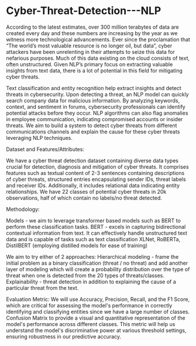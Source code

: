 # Cyber-Threat-Detection---NLP

According to the latest estimates, over 300 million terabytes of data are created every day and these numbers are increasing by the year as we witness more technological advancements. Ever since the proclamation that “The world’s most valuable resource is no longer oil, but data”, cyber attackers have been unrelenting in their attempts to seize this data for nefarious purposes. Much of this data existing on the cloud consists of text, often unstructured. Given NLP’s primary focus on extracting valuable insights from text data, there is a lot of potential in this field for mitigating cyber threats.

Text classification and entity recognition help extract insights and detect threats in cybersecurity. Upon detecting a threat, an NLP model can quickly search company data for malicious information. By analyzing keywords, context, and sentiment in forums, cybersecurity professionals can identify potential attacks before they occur. NLP algorithms can also flag anomalies in employee communication, indicating compromised accounts or insider threats. We aim to build a system to detect cyber threats from different communications channels and explain the cause for these cyber threats leveraging NLP techniques.

Dataset and Features/Attributes:

We have a cyber threat detection dataset containing diverse data types crucial for detection, diagnosis and mitigation of cyber threats. It comprises features such as textual content of 2-3 sentences containing descriptions of cyber threats, structured entries encapsulating sender IDs, threat labels and receiver IDs. Additionally, it includes relational data indicating entity relationships. We have 22 classes of potential cyber threats in 20k observations, half of which contain no labels/no threat detected.


Methodology:

Models - we aim to leverage transformer based models such as BERT to perform these classification tasks.
BERT - excels in capturing bidirectional contextual information from text. It can effectively handle unstructured text data and is capable of tasks such as text classification
XLNet, RoBERTa, DistilBERT (employing distilled models for ease of training)

We aim to try either of 2 approaches:
Hierarchical modeling - frame the initial problem as a binary classification (threat / no threat) and add another layer of modeling which will create a probability distribution over the type of threat when one is detected from the 20 types of threats/classes.
Explainability - threat detection in addition to explaining the cause of a particular threat from the text.

Evaluation Metric:
We will use Accuracy, Precision, Recall, and the F1 Score, which are critical for assessing the model's performance in correctly identifying and classifying entities since we have a large number of classes. Confusion Matrix to provide a visual and quantitative representation of the model's performance across different classes. This metric will help us understand the model's discriminative power at various threshold settings, ensuring robustness in our predictive accuracy.

